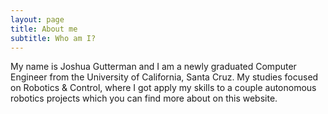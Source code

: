 ```yaml
---
layout: page
title: About me
subtitle: Who am I?
---
```


My name is Joshua Gutterman and I am a newly graduated Computer Engineer from the University of California, Santa Cruz. My studies focused on Robotics & Control, where I got apply my skills to a couple autonomous robotics projects which you can find more about on this website. 
